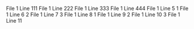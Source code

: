 File 1 Line 111
File 1 Line 222
File 1 Line 333
File 1 Line 444
File 1 Line 5 1
File 1 Line 6 2
File 1 Line 7 3
File 1 Line 8 1
File 1 Line 9 2
File 1 Line 10 3
File 1 Line 11
